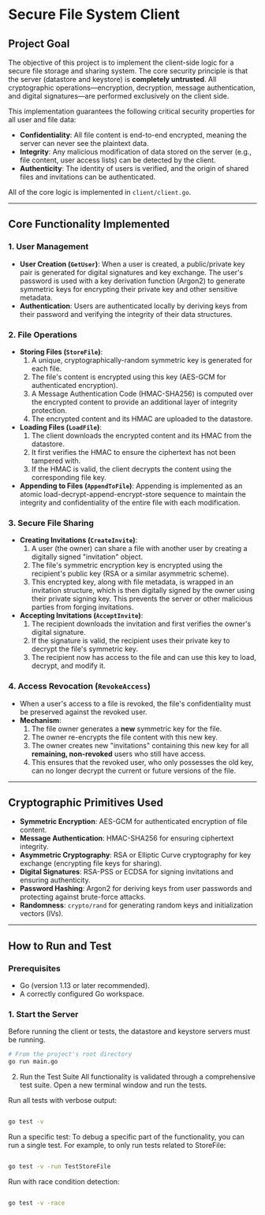 # Secure File System Client

## Project Goal

The objective of this project is to implement the client-side logic for a secure file storage and sharing system. The core security principle is that the server (datastore and keystore) is **completely untrusted**. All cryptographic operations—encryption, decryption, message authentication, and digital signatures—are performed exclusively on the client side.

This implementation guarantees the following critical security properties for all user and file data:
-   **Confidentiality**: All file content is end-to-end encrypted, meaning the server can never see the plaintext data.
-   **Integrity**: Any malicious modification of data stored on the server (e.g., file content, user access lists) can be detected by the client.
-   **Authenticity**: The identity of users is verified, and the origin of shared files and invitations can be authenticated.

All of the core logic is implemented in `client/client.go`.

---

## Core Functionality Implemented

### 1. User Management
-   **User Creation (`GetUser`)**: When a user is created, a public/private key pair is generated for digital signatures and key exchange. The user's password is used with a key derivation function (Argon2) to generate symmetric keys for encrypting their private key and other sensitive metadata.
-   **Authentication**: Users are authenticated locally by deriving keys from their password and verifying the integrity of their data structures.

### 2. File Operations
-   **Storing Files (`StoreFile`)**:
    1.  A unique, cryptographically-random symmetric key is generated for each file.
    2.  The file's content is encrypted using this key (AES-GCM for authenticated encryption).
    3.  A Message Authentication Code (HMAC-SHA256) is computed over the encrypted content to provide an additional layer of integrity protection.
    4.  The encrypted content and its HMAC are uploaded to the datastore.
-   **Loading Files (`LoadFile`)**:
    1.  The client downloads the encrypted content and its HMAC from the datastore.
    2.  It first verifies the HMAC to ensure the ciphertext has not been tampered with.
    3.  If the HMAC is valid, the client decrypts the content using the corresponding file key.
-   **Appending to Files (`AppendToFile`)**: Appending is implemented as an atomic load-decrypt-append-encrypt-store sequence to maintain the integrity and confidentiality of the entire file with each modification.

### 3. Secure File Sharing
-   **Creating Invitations (`CreateInvite`)**:
    1.  A user (the owner) can share a file with another user by creating a digitally signed "invitation" object.
    2.  The file's symmetric encryption key is encrypted using the recipient's public key (RSA or a similar asymmetric scheme).
    3.  This encrypted key, along with file metadata, is wrapped in an invitation structure, which is then digitally signed by the owner using their private signing key. This prevents the server or other malicious parties from forging invitations.
-   **Accepting Invitations (`AcceptInvite`)**:
    1.  The recipient downloads the invitation and first verifies the owner's digital signature.
    2.  If the signature is valid, the recipient uses their private key to decrypt the file's symmetric key.
    3.  The recipient now has access to the file and can use this key to load, decrypt, and modify it.

### 4. Access Revocation (`RevokeAccess`)
-   When a user's access to a file is revoked, the file's confidentiality must be preserved against the revoked user.
-   **Mechanism**:
    1.  The file owner generates a **new** symmetric key for the file.
    2.  The owner re-encrypts the file content with this new key.
    3.  The owner creates new "invitations" containing this new key for all **remaining, non-revoked** users who still have access.
    4.  This ensures that the revoked user, who only possesses the old key, can no longer decrypt the current or future versions of the file.

---

## Cryptographic Primitives Used

-   **Symmetric Encryption**: AES-GCM for authenticated encryption of file content.
-   **Message Authentication**: HMAC-SHA256 for ensuring ciphertext integrity.
-   **Asymmetric Cryptography**: RSA or Elliptic Curve cryptography for key exchange (encrypting file keys for sharing).
-   **Digital Signatures**: RSA-PSS or ECDSA for signing invitations and ensuring authenticity.
-   **Password Hashing**: Argon2 for deriving keys from user passwords and protecting against brute-force attacks.
-   **Randomness**: `crypto/rand` for generating random keys and initialization vectors (IVs).

---

## How to Run and Test

### Prerequisites
-   Go (version 1.13 or later recommended).
-   A correctly configured Go workspace.

### 1. Start the Server
Before running the client or tests, the datastore and keystore servers must be running.

```bash
# From the project's root directory
go run main.go
```
2. Run the Test Suite
All functionality is validated through a comprehensive test suite. Open a new terminal window and run the tests.

Run all tests with verbose output:

```Bash

go test -v
```
Run a specific test:
To debug a specific part of the functionality, you can run a single test. For example, to only run tests related to StoreFile:

```Bash

go test -v -run TestStoreFile
```
Run with race condition detection:

```Bash

go test -v -race
```
